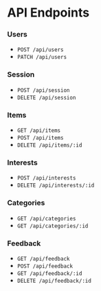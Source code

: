 # API Endpoints

### Users

- `POST /api/users`
- `PATCH /api/users`

### Session

- `POST /api/session`
- `DELETE /api/session`

### Items

- `GET /api/items`
- `POST /api/items`
- `DELETE /api/items/:id`

### Interests

- `POST /api/interests`
- `DELETE /api/interests/:id`

### Categories

- `GET /api/categories`
- `GET /api/categories/:id`

### Feedback

- `GET /api/feedback`
- `POST /api/feedback`
- `GET /api/feedback/:id`
- `DELETE /api/feedback/:id`
